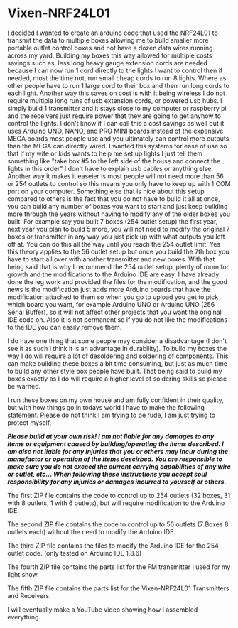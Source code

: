 # Vixen-NRF24L01
I decided I wanted to create an arduino code that used the NRF24L01 to transmit the data to multiple boxes allowing me to build smaller more portable outlet control boxes and not have a dozen data wires running across my yard.  Building my boxes this way allowed for multiple costs savings such as, less long heavy gauge extension cords are needed because I can now run 1 cord directly to the lights I want to control then if needed, most the time not, run small cheap cords to run 8 lights. Where as other people have to run 1 large cord to their box and then run long cords to each light. Another way this saves on cost is with it being wireless I do not require multiple long runs of usb extension cords, or powered usb hubs. I simply build 1 transmitter and it stays close to my computer or raspberry pi and the receivers just require power that they are going to get anyhow to control the lights.  I don't know if I can call this a cost savings as well but it uses Arduino UNO, NANO, and PRO MINI boards instead of the expensive MEGA boards most people use and you ultimately can control more outputs than the MEGA can directly wired. I wanted this systems for ease of use so that if my wife or kids wants to help me set up lights I just tell them something like "take box #5 to the left side of the house and connect the lights in this order" I don't have to explain usb cables or anything else.  Another way it makes it easeier is  most people will not need more than 56 or 254 outlets to control so this means you only have to keep up with 1 COM port on your computer.  Something else that is nice about this setup compared to others is the fact that you do not have to build it all at once, you can build any number of boxes you want to start and just keep building more through the years without having to modify any of the older boxes you built.  For example say you built 7 boxes (254 outlet setup) the first year, next year you plan to build 5 more, you will not need to modify the original 7 boxes or transmitter in any way you just pick up with what outputs you left off at.  You can do this all the way until you reach the 254 outlet limit.  Yes this theory applies to the 56 outlet setup but once you build the 7th box you have to start all over with another transmitter and new boxes.  With that being said that is why I recommend the 254 outlet setup, plenty of room for growth and the modifications to the Arduino IDE are easy. I have already done the leg work and provided the files for the modification, and the good news is the modification just adds more Arduino boards that have the modification attached to them so when you go to upload you get to pick which board you want, for example Arduino UNO or Arduino UNO (256 Serial Buffer), so it will not affect other projects that you want the original IDE code on. Also it is not permanent so if you do not like the modifications to the IDE you can easily remove them.

I do have one thing that some people may consider a disadvantage (I don't see it as such I think it is an advantage in durability). To build my boxes the way I do will require a lot of desoldering and soldering of components. This can make building these boxes a bit time consuming, but just as much time to build any other style box people have built.  That being said to build my boxes exactly as I do will require a higher level of soldering skills so please be warned. 

I run these boxes on my own house and am fully confident in their quality, but with how things go in todays world I have to make the following statement.  Please do not think I am trying to be rude, I am just trying to protect myself.

***Please build at your own risk! I am not liable for any damages to any items or equipment caused by building/operating the items described. I am also not liable for any injuries that you or others may incur during the manufactor or operation of the items descirbed. You are responsible to make sure you do not exceed the current carrying capabilities of any wire or outlet, etc...  When following these instructions you accept soul responsibility for any injuries or damages incurred to yourself or others.***

The first ZIP file contains the code to control up to 254 outlets (32 boxes, 31 with 8 outlets, 1 with 6 outlets), but will require modification to the Arduino IDE.

The second ZIP file contains the code to control up to 56 outlets (7 Boxes 8 outlets each) without the need to modify the Arduino IDE.

The third ZIP file contains the files to modify the Arduino IDE for the 254 outlet code.  (only tested on Arduino IDE 1.8.6)

The fourth ZIP file contains the parts list for the FM transmitter I used for my light show.

The fifth ZIP file contains the parts list for the Vixen-NRF24L01 Transmitters and Receivers.

I will eventually make a YouTube video showing how I assembled everything.
